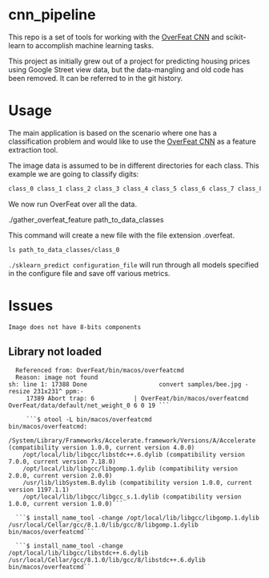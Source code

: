 # cnn_pipeline
This repo is a set of tools for working with the [OverFeat CNN](https://github.com/sermanet/OverFeat) and scikit-learn to accomplish machine learning tasks. 

This project as initially grew out of a project for predicting housing prices using Google Street view data, but the data-mangling and old code has been removed. It can be referred to in the git history.

# Usage
The main application is based on the scenario where one has a classification problem and would like to use the [OverFeat CNN](https://github.com/sermanet/OverFeat) as a feature extraction tool. 

The image data is assumed to be in different directories for each class. This example we are going to classify digits:

``` bash
class_0 class_1 class_2 class_3 class_4 class_5 class_6 class_7 class_8 class_9
```

We now run OverFeat over all the data.

./gather_overfeat_feature path_to_data_classes 

This command will create a new file with the file extension .overfeat. 

```
ls path_to_data_classes/class_0 
```

```./sklearn_predict configuration_file``` will run through all models specified in the configure file and save off various metrics.


# Issues

```Image does not have 8-bits components```

## Library not loaded
```dyld: Library not loaded: /opt/local/lib/libgcc/libgomp.1.dylib
  Referenced from: OverFeat/bin/macos/overfeatcmd
  Reason: image not found
sh: line 1: 17388 Done                    convert samples/bee.jpg -resize 231x231^ ppm:-
     17389 Abort trap: 6           | OverFeat/bin/macos/overfeatcmd OverFeat/data/default/net_weight_0 6 0 19 ```
     
     ```$ otool -L bin/macos/overfeatcmd
bin/macos/overfeatcmd:
	/System/Library/Frameworks/Accelerate.framework/Versions/A/Accelerate (compatibility version 1.0.0, current version 4.0.0)
	/opt/local/lib/libgcc/libstdc++.6.dylib (compatibility version 7.0.0, current version 7.18.0)
	/opt/local/lib/libgcc/libgomp.1.dylib (compatibility version 2.0.0, current version 2.0.0)
	/usr/lib/libSystem.B.dylib (compatibility version 1.0.0, current version 1197.1.1)
	/opt/local/lib/libgcc/libgcc_s.1.dylib (compatibility version 1.0.0, current version 1.0.0)```
  
  ```$ install_name_tool -change /opt/local/lib/libgcc/libgomp.1.dylib /usr/local/Cellar/gcc/8.1.0/lib/gcc/8/libgomp.1.dylib bin/macos/overfeatcmd```
  
  ```$ install_name_tool -change /opt/local/lib/libgcc/libstdc++.6.dylib /usr/local/Cellar/gcc/8.1.0/lib/gcc/8/libstdc++.6.dylib bin/macos/overfeatcmd``
     
     
